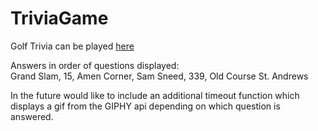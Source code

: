 # TriviaGame
Golf Trivia can be played [here](https://michaelbaggett.github.io/TriviaGame/) <br>

Answers in order of questions displayed:<br>
Grand Slam, 15, Amen Corner, Sam Sneed, 339, Old Course St. Andrews <br>

In the future would like to include an additional timeout function which displays a gif from the GIPHY api depending on which question is answered. 
